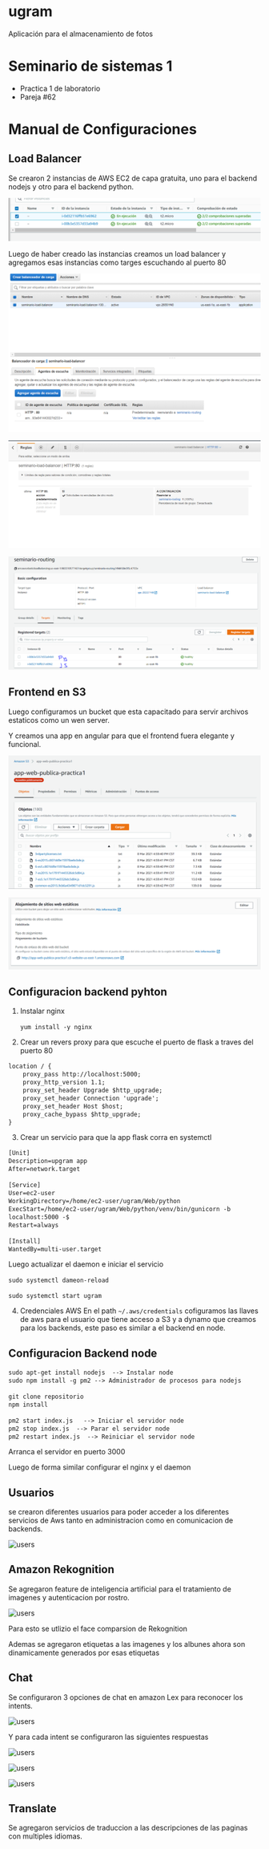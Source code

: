 # ugram
Aplicación para el almacenamiento de fotos

# Seminario de sistemas 1
- Practica 1 de laboratorio
- Pareja #62

# Manual de Configuraciones

## Load Balancer

Se crearon 2 instancias de AWS EC2 de capa gratuita, uno para el backend nodejs y otro para el backend python.

![instancias](https://github.com/RicardoGeek/ugram/blob/main/docs/ec2.PNG)

Luego de haber creado las instancias creamos un load balancer y agregamos esas instancias como targes escuchando al puerto 80

![LB](https://github.com/RicardoGeek/ugram/blob/main/docs/lb1.PNG)

![LB](https://github.com/RicardoGeek/ugram/blob/main/docs/lb2.PNG)

![LB](https://github.com/RicardoGeek/ugram/blob/main/docs/lb3.PNG)

## Frontend en S3

Luego configuramos un bucket que esta capacitado para servir archivos estaticos como un wen server.

Y creamos una app en angular para que el frontend fuera elegante y funcional.

![LB](https://github.com/RicardoGeek/ugram/blob/main/docs/s31.PNG)

![LB](https://github.com/RicardoGeek/ugram/blob/main/docs/s32.PNG)

## Configuracion backend pyhton

1. Instalar nginx 
    
    ```yum install -y nginx```

2. Crear un revers proxy para que escuche el puerto de flask a traves del puerto 80

```
location / {
    proxy_pass http://localhost:5000;
    proxy_http_version 1.1;
    proxy_set_header Upgrade $http_upgrade;
    proxy_set_header Connection 'upgrade';
    proxy_set_header Host $host;
    proxy_cache_bypass $http_upgrade;
}
```

3. Crear un servicio para que la app flask corra en systemctl

```
[Unit]
Description=upgram app
After=network.target

[Service]
User=ec2-user
WorkingDirectory=/home/ec2-user/ugram/Web/python
ExecStart=/home/ec2-user/ugram/Web/python/venv/bin/gunicorn -b localhost:5000 -$
Restart=always

[Install]
WantedBy=multi-user.target
```
Luego actualizar el daemon e iniciar el servicio

```sudo systemctl dameon-reload```

```sudo systemctl start ugram```

4. Credenciales AWS
En el path ```~/.aws/credentials``` cofiguramos las llaves de aws para el usuario que tiene acceso a S3 y a dynamo que creamos para los backends, este paso es similar a el backend en node.


## Configuracion Backend node
```
sudo apt-get install nodejs  --> Instalar node
sudo npm install -g pm2 --> Administrador de procesos para nodejs

git clone repositorio
npm install

pm2 start index.js   --> Iniciar el servidor node
pm2 stop index.js  --> Parar el servidor node
pm2 restart index.js  --> Reiniciar el servidor node
```

Arranca el servidor en puerto 3000

Luego de forma similar configurar el nginx y el daemon

## Usuarios

se crearon diferentes usuarios para poder acceder a los diferentes servicios de Aws tanto en administracion como en comunicacion de backends.

![users](https://github.com/RicardoGeek/ugram/blob/main/docs/users1.PNG)

## Amazon Rekognition

Se agregaron feature de inteligencia artificial para el tratamiento de imagenes y autenticacion por rostro.

![users](https://github.com/RicardoGeek/ugram/blob/main/docs/photo-auth.PNG)

Para esto se utlizio el face comparsion de Rekognition

Ademas se agregaron etiquetas a las imagenes y los albunes ahora son dinamicamente generados por esas etiquetas

## Chat

Se configuraron 3 opciones de chat en amazon Lex para reconocer los intents.

![users](https://github.com/RicardoGeek/ugram/blob/main/docs/intents.PNG)

Y para cada intent se configuraron las siguientes respuestas

![users](https://github.com/RicardoGeek/ugram/blob/main/docs/intent-1.PNG)

![users](https://github.com/RicardoGeek/ugram/blob/main/docs/intent-2.PNG)

![users](https://github.com/RicardoGeek/ugram/blob/main/docs/intent3.PNG)

## Translate

Se agregaron servicios de traduccion a las descripciones de las paginas con multiples idiomas.
